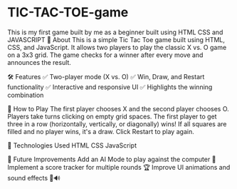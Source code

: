 # TIC-TAC-TOE-game
This is my first game built by me as a beginner built using HTML CSS and JAVASCRIPT
📌 About
This is a simple Tic Tac Toe game built using HTML, CSS, and JavaScript. It allows two players to play the classic X vs. O game on a 3x3 grid. The game checks for a winner after every move and announces the result.

🛠 Features
✅ Two-player mode (X vs. O)
✅ Win, Draw, and Restart functionality
✅ Interactive and responsive UI
✅ Highlights the winning combination

🚀 How to Play
The first player chooses X and the second player chooses O.
Players take turns clicking on empty grid spaces.
The first player to get three in a row (horizontally, vertically, or diagonally) wins!
If all squares are filled and no player wins, it's a draw.
Click Restart to play again.

📌 Technologies Used
HTML
CSS
JavaScript

🎯 Future Improvements
Add an AI Mode to play against the computer 🤖
Implement a score tracker for multiple rounds 🏆
Improve UI animations and sound effects 🎨🔊
